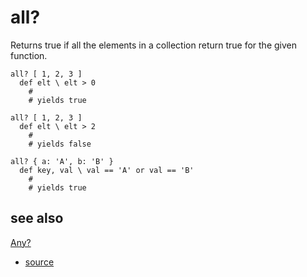 
# all?

Returns true if all the elements in a collection return true
for the given function.

```
all? [ 1, 2, 3 ]
  def elt \ elt > 0
    #
    # yields true

all? [ 1, 2, 3 ]
  def elt \ elt > 2
    #
    # yields false
```

```
all? { a: 'A', b: 'B' }
  def key, val \ val == 'A' or val == 'B'
    #
    # yields true
```

## see also

[Any?](any.md)


* [source](https://github.com/floraison/flor/tree/master/lib/flor/pcore/all.rb)

